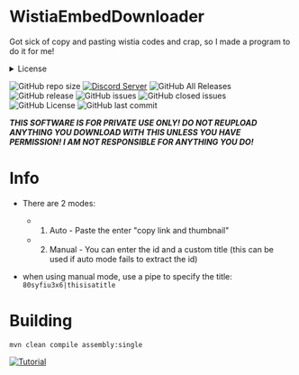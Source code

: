 # WistiaEmbedDownloader
Got sick of copy and pasting wistia codes and crap, so I made a program to do it for me!

<details>
<summary>License</summary>
  
```
   Wistia Embed Downloader
Copyright (C) 2019  Puyodead1

This program is free software: you can redistribute it and/or modify
it under the terms of the GNU Affero General Public License as published
by the Free Software Foundation, either version 3 of the License, or
(at your option) any later version.

This program is distributed in the hope that it will be useful,
but WITHOUT ANY WARRANTY; without even the implied warranty of
MERCHANTABILITY or FITNESS FOR A PARTICULAR PURPOSE.  See the
GNU Affero General Public License for more details.

You should have received a copy of the GNU Affero General Public License
along with this program.  If not, see <https://www.gnu.org/licenses/>.

```

Also see the LICENSE file in this repo.
</details>


![GitHub repo size](https://img.shields.io/github/repo-size/Puyodead1-Development/WistiaEmbedDownloader.svg?style=plastic)
[![Discord Server](https://discordapp.com/api/guilds/589200717277954093/embed.png)](https://discord.gg/tMzrSxQ)
![GitHub All Releases](https://img.shields.io/github/downloads/Puyodead1-Development/WistiaEmbedDownloader/total.svg?style=plastic)
![GitHub release](https://img.shields.io/github/release/Puyodead1-Development/WistiaEmbedDownloader.svg?style=plastic)
![GitHub issues](https://img.shields.io/github/issues/Puyodead1-Development/WistiaEmbedDownloader.svg?style=plastic)
![GitHub closed issues](https://img.shields.io/github/issues-closed-raw/Puyodead1-Development/WistiaEmbedDownloader.svg?style=plastic)
![GitHub License](https://img.shields.io/github/license/Puyodead1-Development/WistiaEmbedDownloader.svg?style=plastic)
![GitHub last commit](https://img.shields.io/github/last-commit/Puyodead1/WistiaEmbedDownloader.svg?style=plastic)

<i>__THIS SOFTWARE IS FOR PRIVATE USE ONLY! DO NOT REUPLOAD ANYTHING YOU DOWNLOAD WITH THIS UNLESS YOU HAVE PERMISSION! I AM NOT RESPONSIBLE FOR ANYTHING YOU DO!__</i>

# Info
- There are 2 modes:
  - 1. Auto - Paste the enter "copy link and thumbnail"
  - 2. Manual - You can enter the id and a custom title (this can be used if auto mode fails to extract the id)
  
- when using manual mode, use a pipe to specify the title: ``80syfiu3x6|thisisatitle``

# Building
``mvn clean compile assembly:single``

[![Tutorial](https://img.youtube.com/vi/lJQ38zQNGwM/0.jpg)](https://www.youtube.com/watch?v=lJQ38zQNGwM)
